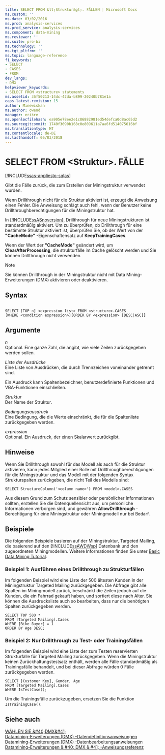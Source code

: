 ```yaml
---
title: SELECT FROM &lt;Struktur&gt;. FÄLLEN | Microsoft Docs
ms.custom: ''
ms.date: 03/02/2016
ms.prod: analysis-services
ms.prod_service: analysis-services
ms.component: data-mining
ms.reviewer: ''
ms.suite: pro-bi
ms.technology: ''
ms.tgt_pltfrm: ''
ms.topic: language-reference
f1_keywords:
- SELECT
- CASES
- FROM
dev_langs:
- DMX
helpviewer_keywords:
- SELECT FROM <structure> statements
ms.assetid: 36f50213-14dc-42da-b899-20240b781e1a
caps.latest.revision: 15
author: Minewiskan
ms.author: owend
manager: erikre
ms.openlocfilehash: ea905e78ee2e1c86882981ed54defca0d8ac65d2
ms.sourcegitcommit: 1740f3090b168c0e809611a7aa6fd514075616bf
ms.translationtype: MT
ms.contentlocale: de-DE
ms.lasthandoff: 05/03/2018
---
```

# <a name="select-from-ltstructuregtcases"></a>SELECT FROM &lt;Struktur&gt;. FÄLLE
[!INCLUDE[ssas-appliesto-sqlas](../includes/ssas-appliesto-sqlas.md)]

  Gibt die Fälle zurück, die zum Erstellen der Miningstruktur verwendet wurden.  
  
 Wenn Drillthrough nicht für die Struktur aktiviert ist, erzeugt die Anweisung einen Fehler. Die Anweisung schlägt auch fehl, wenn der Benutzer keine Drillthroughberechtigungen für die Miningstruktur hat.  
  
 In [!INCLUDE[ssASnoversion](../includes/ssasnoversion-md.md)], Drillthrough für neue Miningstrukturen ist standardmäßig aktiviert. Um zu überprüfen, ob Drillthrough für eine bestimmte Struktur aktiviert ist, überprüfen Sie, ob der Wert von der **"CacheMode"** -Eigenschaftensatz auf **KeepTrainingCases**.  
  
 Wenn der Wert der **"CacheMode"** geändert wird, um **ClearAfterProcessing**, die strukturfälle im Cache gelöscht werden und Sie können Drillthrough nicht verwenden.  
  
> [!NOTE]  
>  Sie können Drillthrough in der Miningstruktur nicht mit Data Mining-Erweiterungen (DMX) aktivieren oder deaktivieren.  
  
## <a name="syntax"></a>Syntax  
  
```  
  
SELECT [TOP n] <expression list> FROM <structure>.CASES  
[WHERE <condition expression>][ORDER BY <expression> [DESC|ASC]]  
```  
  
## <a name="arguments"></a>Argumente  
 *n*  
 Optional. Eine ganze Zahl, die angibt, wie viele Zeilen zurückgegeben werden sollen.  
  
 *Liste der Ausdrücke*  
 Eine Liste von Ausdrücken, die durch Trennzeichen voneinander getrennt sind.  
  
 Ein Ausdruck kann Spaltenbezeichner, benutzerdefinierte Funktionen und VBA-Funktionen einschließen.  
  
 *Struktur*  
 Der Name der Struktur.  
  
 *Bedingungsausdruck*  
 Eine Bedingung, die die Werte einschränkt, die für die Spaltenliste zurückgegeben werden.  
  
 *expression*  
 Optional. Ein Ausdruck, der einen Skalarwert zurückgibt.  
  
## <a name="remarks"></a>Hinweise  
 Wenn Sie Drillthrough sowohl für das Modell als auch für die Struktur aktivieren, kann jedes Mitglied einer Rolle mit Drillthroughberechtigungen für die Miningstruktur und das Modell mit der folgenden Syntax Strukturspalten zurückgeben, die nicht Teil des Modells sind:  
  
```  
SELECT StructureColumn('<column name>') FROM <model>.CASES  
```  
  
 Aus diesem Grund zum Schutz sensibler oder persönlicher Informationen sollten, erstellen Sie die Datenquellensicht aus, um persönliche Informationen verborgen sind, und gewähren **AllowDrillthrough** -Berechtigung für eine Miningstruktur oder Miningmodell nur bei Bedarf.  
  
## <a name="examples"></a>Beispiele  
 Die folgenden Beispiele basieren auf der Miningstruktur, Targeted Mailing, die basierend auf den [!INCLUDE[ssAWDWsp](../includes/ssawdwsp-md.md)] Datenbank und den zugeordneten Miningmodellen. Weitere Informationen finden Sie unter [Basic Data Mining Tutorial](http://msdn.microsoft.com/library/6602edb6-d160-43fb-83c8-9df5dddfeb9c).  
  
### <a name="example-1-drill-through-to-structure-cases"></a>Beispiel 1: Ausführen eines Drillthrough zu Strukturfällen  
 Im folgenden Beispiel wird eine Liste der 500 ältesten Kunden in der Miningstruktur Targeted Mailing zurückgegeben. Die Abfrage gibt alle Spalten im Miningmodell zurück, beschränkt die Zeilen jedoch auf die Kunden, die ein Fahrrad gekauft haben, und sortiert diese nach Alter. Sie können die Ausdrucksliste auch so bearbeiten, dass nur die benötigten Spalten zurückgegeben werden.  
  
```  
SELECT TOP 500 *  
FROM [Targeted Mailing].Cases  
WHERE [Bike Buyer] = 1  
ORDER BY Age DESC;  
```  
  
### <a name="example-2-drillthrough-to-test-or-training-cases-only"></a>Beispiel 2: Nur Drillthrough zu Test- oder Trainingsfällen  
 Im folgenden Beispiel wird eine Liste der zum Testen reservierten Strukturfälle für Targeted Mailing zurückgegeben. Wenn die Miningstruktur keinen Zurückhaltungstestsatz enthält, werden alle Fälle standardmäßig als Trainingsfälle behandelt, und bei dieser Abfrage würden 0 Fälle zurückgegeben werden.  
  
```  
SELECT [Customer Key], Gender, Age  
FROM [Targeted Mailing].Cases  
WHERE IsTestCase();  
```  
  
 Um die Trainingsfälle zurückzugeben, ersetzen Sie die Funktion `IsTrainingCase()`.  
  
## <a name="see-also"></a>Siehe auch  
 [WÄHLEN SIE &AMP;#40;DMX&AMP;#41;](../dmx/select-dmx.md)   
 [Datamining-Erweiterungen &#40;DMX&#41; -Datendefinitionsanweisungen](../dmx/dmx-statements-data-definition.md)   
 [Datamining-Erweiterungen &#40;DMX&#41; -Datenbearbeitungsanweisungen](../dmx/dmx-statements-data-manipulation.md)   
 [Datamining-Erweiterungen & #40; DMX & #41; -Anweisungsreferenz](../dmx/data-mining-extensions-dmx-statements.md)  
  
  
